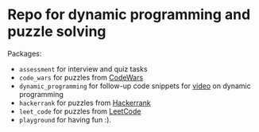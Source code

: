 # Repo for dynamic programming and puzzle solving


Packages:
- `assessment` for interview and quiz tasks
- `code_wars` for puzzles from [CodeWars](https://www.codewars.com/)
- `dynamic_programming` for follow-up code snippets for [video](https://www.youtube.com/watch?v=oBt53YbR9Kk) on dynamic programming
- `hackerrank` for puzzles from [Hackerrank](https://www.hackerrank.com/)
- `leet_code` for puzzles from [LeetCode](https://leetcode.com/)
- `playground` for having fun :).
